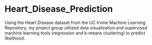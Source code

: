 # Heart_Disease_Prediction
Using the Heart Disease dataset from the UC Irvine Machine Learning Repository, my project group utilized data visualization and supervised machine learning tools (regression and k-means clustering) to predict likelihood. 
